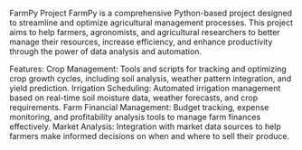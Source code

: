 FarmPy Project
FarmPy is a comprehensive Python-based project designed to streamline and optimize agricultural management processes. This project aims to help farmers, agronomists, and agricultural researchers to better manage their resources, increase efficiency, and enhance productivity through the power of data analysis and automation.

Features:
Crop Management: Tools and scripts for tracking and optimizing crop growth cycles, including soil analysis, weather pattern integration, and yield prediction.
Irrigation Scheduling: Automated irrigation management based on real-time soil moisture data, weather forecasts, and crop requirements.
Farm Financial Management: Budget tracking, expense monitoring, and profitability analysis tools to manage farm finances effectively.
Market Analysis: Integration with market data sources to help farmers make informed decisions on when and where to sell their produce.
